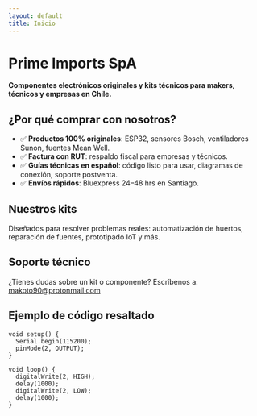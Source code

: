 ```yaml
---
layout: default
title: Inicio
---
```


# Prime Imports SpA

**Componentes electrónicos originales y kits técnicos para makers, técnicos y empresas en Chile.**

## ¿Por qué comprar con nosotros?

- ✅ **Productos 100% originales**: ESP32, sensores Bosch, ventiladores Sunon, fuentes Mean Well.
- ✅ **Factura con RUT**: respaldo fiscal para empresas y técnicos.
- ✅ **Guías técnicas en español**: código listo para usar, diagramas de conexión, soporte postventa.
- ✅ **Envíos rápidos**: Bluexpress 24–48 hrs en Santiago.

## Nuestros kits

Diseñados para resolver problemas reales: automatización de huertos, reparación de fuentes, prototipado IoT y más.

## Soporte técnico

¿Tienes dudas sobre un kit o componente? Escríbenos a: [makoto90@protonmail.com](mailto:makoto90@protonmail.com)

## Ejemplo de código resaltado

```arduino
void setup() {
  Serial.begin(115200);
  pinMode(2, OUTPUT);
}

void loop() {
  digitalWrite(2, HIGH);
  delay(1000);
  digitalWrite(2, LOW);
  delay(1000);
}

